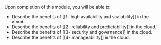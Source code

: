 
Upon completion of this module, you will be able to:

- Describe the benefits of [[1- high availability and scalability]] in the cloud.
- Describe the benefits of [[2- reliability and predictability]] in the cloud.
- Describe the benefits of [[3- security and governance]] in the cloud.
- Describe the benefits of [[4- manageability]] in the cloud.